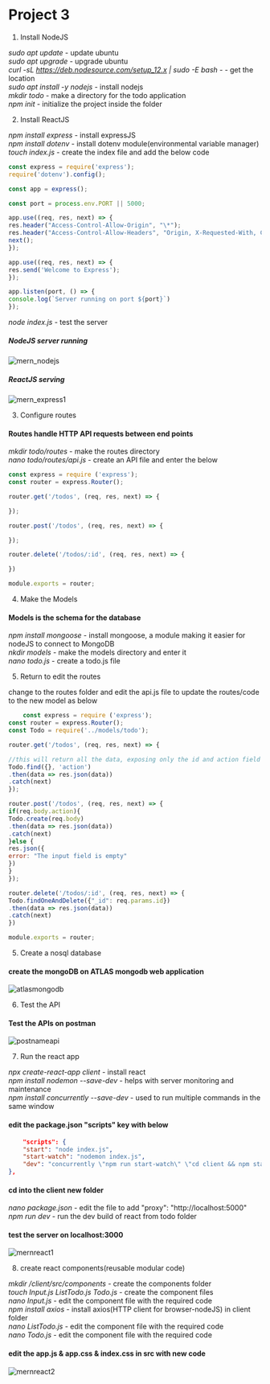 # Project 3

1. Install NodeJS


_sudo apt update_ - update ubuntu\
_sudo apt upgrade_ - upgrade ubuntu\
_curl -sL https://deb.nodesource.com/setup_12.x | sudo -E bash -_ - get the location\
_sudo apt install -y nodejs_ - install nodejs\
_mkdir todo_ - make a directory for the todo application\
_npm init_ - initialize the project inside the folder

2. Install ReactJS


_npm install express_ - install expressJS\
_npm install dotenv_ - install dotenv module(environmental variable manager)\
_touch index.js_ - create the index file and add the below code

```javascript
const express = require('express');
require('dotenv').config();

const app = express();

const port = process.env.PORT || 5000;

app.use((req, res, next) => {
res.header("Access-Control-Allow-Origin", "\*");
res.header("Access-Control-Allow-Headers", "Origin, X-Requested-With, Content-Type, Accept");
next();
});

app.use((req, res, next) => {
res.send('Welcome to Express');
});

app.listen(port, () => {
console.log(`Server running on port ${port}`)
});
```

_node index.js_ - test the server

##### NodeJS server running
![mern_nodejs](mern_nodejs.jpg)

##### ReactJS serving
![mern_express1](mern_express1.jpg)

3. Configure routes

#### Routes handle HTTP API requests between end points

_mkdir todo/routes_ - make the routes directory\
_nano todo/routes/api.js_ - create an API file and enter the below

```javascript
const express = require ('express');
const router = express.Router();

router.get('/todos', (req, res, next) => {

});

router.post('/todos', (req, res, next) => {

});

router.delete('/todos/:id', (req, res, next) => {

})

module.exports = router;
```

4. Make the Models

#### Models is the schema for the database

_npm install mongoose_ - install mongoose, a module making it easier for nodeJS to connect to MongoDB\
_nkdir models_ - make the models directory and enter it\
_nano todo.js_ - create a todo.js file


5. Return to edit the routes

change to the routes folder and edit the api.js file to update the routes/code to the new model as below

```javascript
    const express = require ('express');
const router = express.Router();
const Todo = require('../models/todo');

router.get('/todos', (req, res, next) => {

//this will return all the data, exposing only the id and action field to the client
Todo.find({}, 'action')
.then(data => res.json(data))
.catch(next)
});

router.post('/todos', (req, res, next) => {
if(req.body.action){
Todo.create(req.body)
.then(data => res.json(data))
.catch(next)
}else {
res.json({
error: "The input field is empty"
})
}
});

router.delete('/todos/:id', (req, res, next) => {
Todo.findOneAndDelete({"_id": req.params.id})
.then(data => res.json(data))
.catch(next)
})

module.exports = router;
```

5. Create a nosql database
   
#### create the mongoDB on ATLAS mongodb web application
![atlasmongodb](atlasmongodb.jpg)

6. Test the API

#### Test the APIs on postman
![postnameapi](postnameapi.jpg)

7. Run the react app

_npx create-react-app client_ - install react\
_npm install nodemon --save-dev_ - helps with server monitoring and maintenance\
_npm install concurrently --save-dev_ - used to run multiple commands in the same window

#### edit the package.json "scripts" key with below

```json
    "scripts": {
    "start": "node index.js",
    "start-watch": "nodemon index.js",
    "dev": "concurrently \"npm run start-watch\" \"cd client && npm start\""
},
```

#### cd into the client new folder

_nano package.json_ - edit the file to add "proxy": "http://localhost:5000"\
_npm run dev_ - run the dev build of react from todo folder

#### test the server on localhost:3000
![mernreact1](mernreact1.jpg)

8. create react components(reusable modular code)

_mkdir /client/src/components_ - create the components folder\
_touch Input.js ListTodo.js Todo.js_ - create the component files\
_nano Input.js_ - edit the component file with the required code\
_npm install axios_ - install axios(HTTP client for browser-nodeJS) in client folder\
_nano ListTodo.js_ - edit the component file with the required code\
_nano Todo.js_ - edit the component file with the required code

#### edit the app.js & app.css & index.css in src with new code

![mernreact2](mernreact2.jpg)
